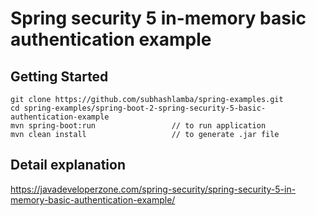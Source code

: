 # Spring security 5 in-memory basic authentication example

## Getting Started

```shell
git clone https://github.com/subhashlamba/spring-examples.git
cd spring-examples/spring-boot-2-spring-security-5-basic-authentication-example
mvn spring-boot:run                 // to run application
mvn clean install                   // to generate .jar file
```
## Detail explanation

https://javadeveloperzone.com/spring-security/spring-security-5-in-memory-basic-authentication-example/
